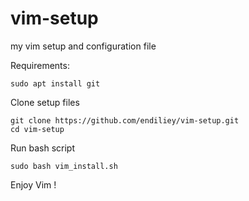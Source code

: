# vim-setup
my vim setup and configuration file

Requirements:
```
sudo apt install git
```

Clone setup files

```
git clone https://github.com/endiliey/vim-setup.git
cd vim-setup
```

Run bash script
```
sudo bash vim_install.sh
```

Enjoy Vim !
